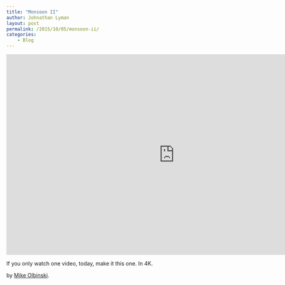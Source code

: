 ```yaml
---
title: "Monsoon II"
author: Johnathan Lyman
layout: post
permalink: /2015/10/05/monsoon-ii/
categories:
    - Blog
---
```


<iframe class="youtube-player" type="text/html" width="882" height="527" src="https://www.youtube.com/embed/Xc7d7F5T6rI?version=3&amp;rel=1&amp;fs=1&amp;autohide=2&amp;showsearch=0&amp;showinfo=1&amp;iv_load_policy=1&amp;wmode=transparent" frameborder="0" allowfullscreen="true"></iframe>

If you only watch one video, today, make it this one. In 4K.

by [Mike Olbinski](http://mikeolbinski.com).

